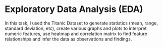 # Exploratory Data Analysis (EDA)
In this task, I used the Titanic Dataset to generate statistics (mean, range, standard deviation, etc), create various graphs and plots to interpret numeric features, use heatmap and correlation matrix to find feature relationships and infer the data as observations and findings.
